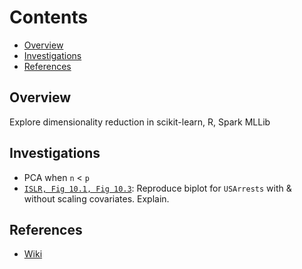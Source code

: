 # Contents
* [Overview](#overview)
* [Investigations](#investigations)
* [References](#references)

## Overview
Explore dimensionality reduction in scikit-learn, R, Spark MLLib

## Investigations
* PCA when `n` < `p`
* [`ISLR, Fig 10.1, Fig 10.3`](USArrests.md): Reproduce biplot for `USArrests` with & without scaling covariates. Explain.

## References
* [Wiki](https://github.com/niranjv/ml-notes/wiki/Regression)
